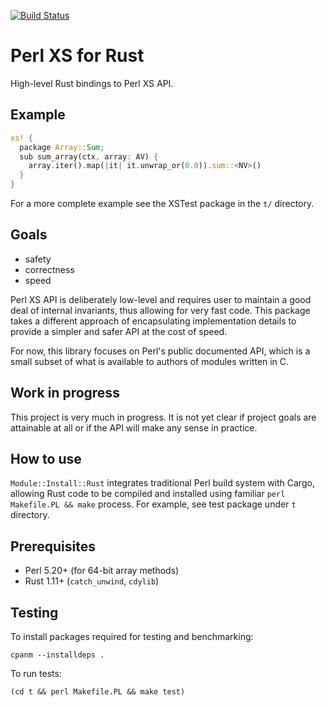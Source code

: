 [![Build Status](https://travis-ci.org/vickenty/perl-xs.svg?branch=master)](https://travis-ci.org/vickenty/perl-xs)

# Perl XS for Rust

High-level Rust bindings to Perl XS API.

## Example

```rust
xs! {
  package Array::Sum;
  sub sum_array(ctx, array: AV) {
    array.iter().map(|it| it.unwrap_or(0.0)).sum::<NV>()
  }
}
```

For a more complete example see the XSTest package in the `t/` directory.

## Goals

- safety
- correctness
- speed

Perl XS API is deliberately low-level and requires user to maintain a
good deal of internal invariants, thus allowing for very fast
code. This package takes a different approach of encapsulating
implementation details to provide a simpler and safer API at the cost
of speed.

For now, this library focuses on Perl's public documented API, which
is a small subset of what is available to authors of modules written
in C.

## Work in progress

This project is very much in progress. It is not yet clear if project
goals are attainable at all or if the API will make any sense in
practice.

## How to use

`Module::Install::Rust` integrates traditional Perl build system with
Cargo, allowing Rust code to be compiled and installed using familiar
`perl Makefile.PL && make` process. For example, see test package
under `t` directory.

## Prerequisites

- Perl 5.20+ (for 64-bit array methods)
- Rust 1.11+ (`catch_unwind`, `cdylib`)

## Testing

To install packages required for testing and benchmarking:

```shell
cpanm --installdeps .
```

To run tests:

```shell
(cd t && perl Makefile.PL && make test)
```
